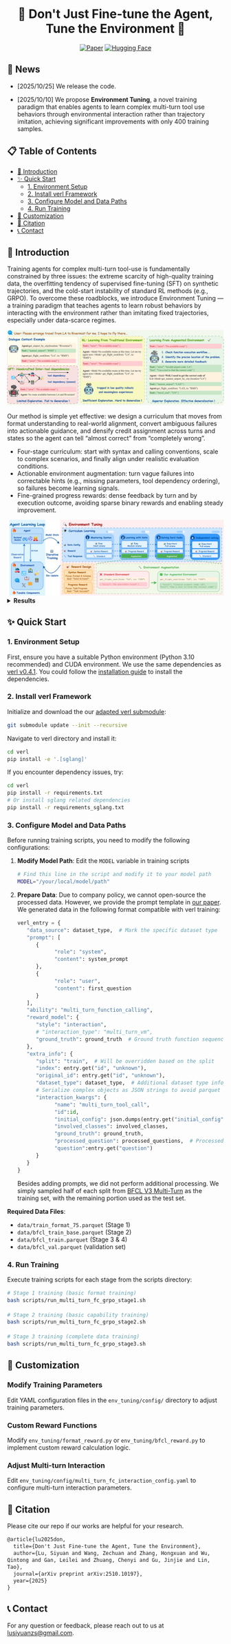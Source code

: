 <div align="center">

# 🚀 Don't Just Fine-tune the Agent, <br> Tune the Environment 🌱

[![Paper](https://img.shields.io/badge/paper-A42C25?style=for-the-badge&logo=arxiv&logoColor=white)](https://arxiv.org/abs/2502.01456)
[![Hugging Face](https://img.shields.io/badge/Paper-white?style=for-the-badge&logo=huggingface&logoColor=FFD21E)](https://huggingface.co/papers/2510.10197)

</div>

## 🎉 News

* [2025/10/25] We release the code.

* [2025/10/10] We propose **Environment Tuning**, a novel training paradigm that enables agents to learn complex multi-turn tool use behaviors through environmental interaction rather than trajectory imitation, achieving significant improvements with only 400 training samples.

## 📋 Table of Contents

- [📖 Introduction](#-introduction)
- [✨ Quick Start](#-quick-start)
  - [1. Environment Setup](#1-environment-setup)
  - [2. Install verl Framework](#2-install-verl-framework)
  - [3. Configure Model and Data Paths](#3-configure-model-and-data-paths)
  - [4. Run Training](#4-run-training)
- [🔧 Customization](#-customization)
- [📜 Citation](#-citation)
- [📞 Contact](#-contact)

## 📖 Introduction

Training agents for complex multi-turn tool-use is fundamentally constrained by three issues: the extreme scarcity of high-quality training data, the overfitting tendency of supervised fine-tuning (SFT) on synthetic trajectories, and the cold-start instability of standard RL methods (e.g., GRPO). To overcome these roadblocks, we introduce Environment Tuning — a training paradigm that teaches agents to learn robust behaviors by interacting with the environment rather than imitating fixed trajectories, especially under data-scarce regimes.

<div align="center">
  <img src="./assets/introduction.png" alt="Challenges and motivation">
  
</div>

Our method is simple yet effective: we design a curriculum that moves from format understanding to real-world alignment, convert ambiguous failures into actionable guidance, and densify credit assignment across turns and states so the agent can tell “almost correct” from “completely wrong”.

- Four-stage curriculum: start with syntax and calling conventions, scale to complex scenarios, and finally align under realistic evaluation conditions.
- Actionable environment augmentation: turn vague failures into correctable hints (e.g., missing parameters, tool dependency ordering), so failures become learning signals.
- Fine-grained progress rewards: dense feedback by turn and by execution outcome, avoiding sparse binary rewards and enabling steady improvement.

<div align="center">
  <img src="./assets/pipeline.png" alt="Four-stage curriculum with actionable augmentation and progress rewards">
  
</div>

<details>
<summary><b>Results</b></summary>

With only 400 training instances, Environment Tuning delivers significant gains on BFCL V3. For example, Qwen2.5-7B improves from 7.0% to 36.9%, and watt-tool-8B from 35.7% to 54.3%.

<div align="center">
  <img src="./assets/main_results.png" alt="Main results on BFCL V3">
  
</div>

Beyond in-distribution settings, Environment Tuning generalizes robustly to out-of-distribution tasks (e.g., BFCL V4, ACEBench). Notably, Llama-3.1-8B on Web Search improves from 1.0% to 15.0%. We also observe that even models previously overfitted by SFT can regain practical robustness on OOD tasks after training with our method.

<div align="center">
  <img src="./assets/OOD_results.png" alt="OOD generalization on BFCL V4 and ACEBench">
  
</div>

Ablations confirm the necessity of both actionable augmentation and fine-grained progress rewards — removing either makes hard splits dramatically harder to improve.

<div align="center">
  <img src="./assets/ablation_results.png" alt="Ablation results">
  
</div>

We also observe that removing the multi-stage curriculum (i.e., training with a single-stage RL pipeline) leads to unstable training, frequent collapses, and only limited gains compared to our curriculum design.

<div align="center">
  <img src="./assets/single_stage_stage.png" alt="Single-stage RL ablation">
  
</div>

</details>

## ✨ Quick Start

### 1. Environment Setup

First, ensure you have a suitable Python environment (Python 3.10 recommended) and CUDA environment. We use the same dependencies as [verl v0.4.1](https://github.com/volcengine/verl/tree/v0.4.1). You could follow the [installation guide](https://verl.readthedocs.io/en/latest/start/install.html) to install the dependencies.

### 2. Install verl Framework

Initialize and download the our [adapted verl submodule](https://github.com/ZechuanWang/verl):

```bash
git submodule update --init --recursive
```

Navigate to verl directory and install it:

```bash
cd verl
pip install -e '.[sglang]'
```

If you encounter dependency issues, try:
```bash
cd verl
pip install -r requirements.txt
# Or install sglang related dependencies
pip install -r requirements_sglang.txt
```

### 3. Configure Model and Data Paths

Before running training scripts, you need to modify the following configurations:

1. **Modify Model Path**: Edit the `MODEL` variable in training scripts
   ```bash
   # Find this line in the script and modify it to your model path
   MODEL="/your/local/model/path"
   ```

2. **Prepare Data**: Due to company policy, we cannot open-source the processed data. However, we provide the prompt template in [our paper](https://arxiv.org/abs/2510.10197). We generated data in the following format compatible with verl training:

   ```python
   verl_entry = {
      "data_source": dataset_type,  # Mark the specific dataset type
      "prompt": [
         {
               "role": "system",
               "content": system_prompt
         },
         {
               "role": "user", 
               "content": first_question
         }
      ],
      "ability": "multi_turn_function_calling",
      "reward_model": {
         "style": "interaction", 
         # "interaction_type": "multi_turn_vm",
         "ground_truth": ground_truth  # Ground truth function sequence
      },
      "extra_info": {
         "split": "train",  # Will be overridden based on the split
         "index": entry.get("id", "unknown"),
         "original_id": entry.get("id", "unknown"),
         "dataset_type": dataset_type,  # Additional dataset type info
         # Serialize complex objects as JSON strings to avoid parquet issues
         "interaction_kwargs": {
               "name": "multi_turn_tool_call",
               "id":id,
               "initial_config": json.dumps(entry.get("initial_config", {}),ensure_ascii=False),
               "involved_classes": involved_classes,
               "ground_truth": ground_truth,
               "processed_question": processed_questions,  # Processed question turns with missed function prompts
               "question":entry.get("question")
         }
      }
   }
   ```

   Besides adding prompts, we did not perform additional processing. We simply sampled half of each split from [BFCL V3 Multi-Turn](https://github.com/ShishirPatil/gorilla/tree/main/berkeley-function-call-leaderboard/bfcl_eval/data) as the training set, with the remaining portion used as the test set.

**Required Data Files**:
   - `data/train_format_75.parquet` (Stage 1)
   - `data/bfcl_train_base.parquet` (Stage 2)
   - `data/bfcl_train.parquet` (Stage 3 & 4)
   - `data/bfcl_val.parquet` (validation set)

### 4. Run Training

Execute training scripts for each stage from the scripts directory:

```bash
# Stage 1 training (basic format training)
bash scripts/run_multi_turn_fc_grpo_stage1.sh

# Stage 2 training (basic capability training)
bash scripts/run_multi_turn_fc_grpo_stage2.sh

# Stage 3 training (complete data training)
bash scripts/run_multi_turn_fc_grpo_stage3.sh
```


## 🔧 Customization

### Modify Training Parameters
Edit YAML configuration files in the `env_tuning/config/` directory to adjust training parameters.

### Custom Reward Functions
Modify `env_tuning/format_reward.py` or `env_tuning/bfcl_reward.py` to implement custom reward calculation logic.

### Adjust Multi-turn Interaction
Edit `env_tuning/config/multi_turn_fc_interaction_config.yaml` to configure multi-turn interaction parameters.


## 📜 Citation

Please cite our repo if our works are helpful for your research.

```
@article{lu2025don,
  title={Don't Just Fine-tune the Agent, Tune the Environment},
  author={Lu, Siyuan and Wang, Zechuan and Zhang, Hongxuan and Wu, Qintong and Gan, Leilei and Zhuang, Chenyi and Gu, Jinjie and Lin, Tao},
  journal={arXiv preprint arXiv:2510.10197},
  year={2025}
}
```

## 📞 Contact

For any question or feedback, please reach out to us at [lusiyuanzs@gmail.com](mailto:lusiyuanzs@gmail.com).
